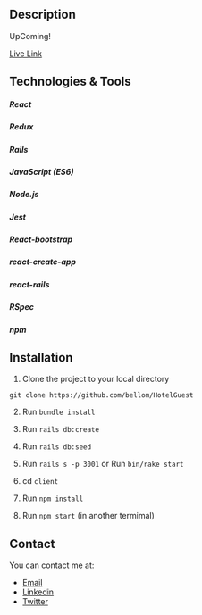 ## Description



UpComing!

[Live Link](https://doctor-appointment-app.herokuapp.com/)

## Technologies & Tools
##### React
##### Redux
##### Rails
##### JavaScript (ES6)
##### Node.js
##### Jest
##### React-bootstrap
##### react-create-app
##### react-rails
##### RSpec
##### npm

## Installation

1. Clone the project to your local directory

```
git clone https://github.com/bellom/HotelGuest
```

2. Run `bundle install`

3. Run `rails db:create`

4.   Run `rails db:seed`

5. Run `rails s -p 3001` or  Run `bin/rake start`

6. cd `client` 

7. Run `npm install`

8. Run `npm start` (in another termimal)

## Contact

You can contact me at:

- [Email](bellomsean@gmail.com)
- [Linkedin](https://www.linkedin.com/in/bellom/)
- [Twitter](https://twitter.com/bellom)
